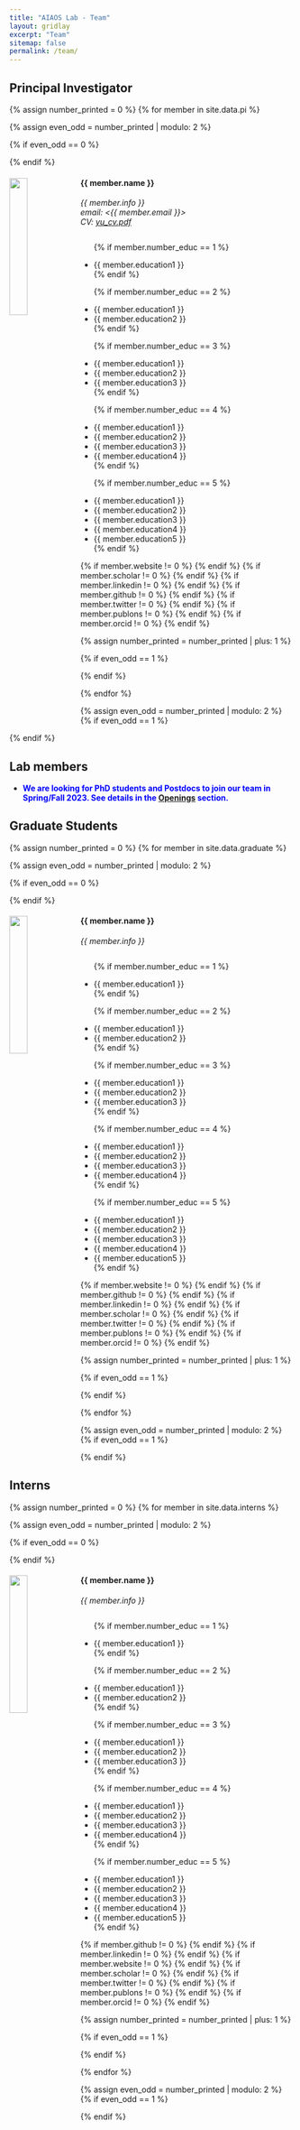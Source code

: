 ```yaml
---
title: "AIAOS Lab - Team"
layout: gridlay
excerpt: "Team"
sitemap: false
permalink: /team/
---
```

<!--
When adding new section (e.g., gradaute student), copy the interns.yml file and copy the interns section below. 
-->

## Principal Investigator
{% assign number_printed = 0 %}
{% for member in site.data.pi %}

{% assign even_odd = number_printed | modulo: 2 %}

{% if even_odd == 0 %}
<div class="row">
{% endif %}

<div class="col-sm-6 clearfix">
  <img src="{{ site.url }}{{ site.baseurl }}/images/members/{{ member.photo }}" class="img-responsive" width="25%" style="float: left" />
  <h4>{{ member.name }}</h4>
  <i>{{ member.info }} <br>
	  email: <{{ member.email }}><br>
	  CV: <a href="{{ member.CV }}" target="_blank">yu_cv.pdf</a> </i>
	  
  <ul style="overflow: hidden">

  {% if member.number_educ == 1 %}
  <li> {{ member.education1 }} </li>
  {% endif %}

  {% if member.number_educ == 2 %}
  <li> {{ member.education1 }} </li>
  <li> {{ member.education2 }} </li>
  {% endif %}

  {% if member.number_educ == 3 %}
  <li> {{ member.education1 }} </li>
  <li> {{ member.education2 }} </li>
  <li> {{ member.education3 }} </li>
  {% endif %}

  {% if member.number_educ == 4 %}
  <li> {{ member.education1 }} </li>
  <li> {{ member.education2 }} </li>
  <li> {{ member.education3 }} </li>
  <li> {{ member.education4 }} </li>
  {% endif %}

  {% if member.number_educ == 5 %}
  <li> {{ member.education1 }} </li>
  <li> {{ member.education2 }} </li>
  <li> {{ member.education3 }} </li>
  <li> {{ member.education4 }} </li>
  <li> {{ member.education5 }} </li>
  {% endif %}

  </ul>
  
  <div class="social-links"> 
  {% if member.website != 0 %} <a href="{{ member.website }}" target="_blank"> <i class="fa fa-link"></i></a> {% endif %} {% if member.scholar != 0 %} <a href="{{ member.scholar }}" target="_blank"> <i class="ai ai-google-scholar ai-lg"></i></a> {% endif %} {% if member.linkedin != 0 %} <a href="{{ member.linkedin }}" target="_blank"> <i class="fa fa-linkedin"></i></a> {% endif %} {% if member.github != 0 %} <a href="{{ member.github }}" target="_blank"> <i class="fa fa-github"></i></a> {% endif %} {% if member.twitter != 0 %} <a href="{{ member.twitter }}" target="_blank"> <i class="fa fa-twitter"></i></a> {% endif %} {% if member.publons != 0 %} <a href="{{ member.publons }}" target="_blank"> <i class="ai ai-publons ai-lg"></i></a> {% endif %} {% if member.orcid != 0 %} <a href="{{ member.orcid }}" target="_blank"> <i class="ai ai-orcid ai-lg"></i></a> {% endif %} 
</div>
  
  
</div>

{% assign number_printed = number_printed | plus: 1 %}

{% if even_odd == 1 %}
</div>
{% endif %}

{% endfor %}

{% assign even_odd = number_printed | modulo: 2 %}
{% if even_odd == 1 %}
</div>
{% endif %}
<br>




## Lab members

- <span style="color:blue"> **We are looking for PhD students and Postdocs to join our team in Spring/Fall 2023. See details in the <a href="../openings">Openings</a> section.** </span>

## Graduate Students

{% assign number_printed = 0 %}
{% for member in site.data.graduate %}

{% assign even_odd = number_printed | modulo: 2 %}

{% if even_odd == 0 %}
<div class="row">
{% endif %}

<div class="col-sm-6 clearfix">
  <img src="{{ site.url }}{{ site.baseurl }}/images/members/{{ member.photo }}" class="img-responsive" width="25%" style="float: left" />
  <h4>{{ member.name }}</h4>
  <i>{{ member.info }} </i>
	  
  <ul style="overflow: hidden">

  {% if member.number_educ == 1 %}
  <li> {{ member.education1 }} </li>
  {% endif %}

  {% if member.number_educ == 2 %}
  <li> {{ member.education1 }} </li>
  <li> {{ member.education2 }} </li>
  {% endif %}

  {% if member.number_educ == 3 %}
  <li> {{ member.education1 }} </li>
  <li> {{ member.education2 }} </li>
  <li> {{ member.education3 }} </li>
  {% endif %}

  {% if member.number_educ == 4 %}
  <li> {{ member.education1 }} </li>
  <li> {{ member.education2 }} </li>
  <li> {{ member.education3 }} </li>
  <li> {{ member.education4 }} </li>
  {% endif %}

  {% if member.number_educ == 5 %}
  <li> {{ member.education1 }} </li>
  <li> {{ member.education2 }} </li>
  <li> {{ member.education3 }} </li>
  <li> {{ member.education4 }} </li>
  <li> {{ member.education5 }} </li>
  {% endif %}

  </ul>
  <!-- KEY NOTES: THE FIRST ACADEMIC ICON MUST BE FILLED, OTHERWISE IT WILL CAUSE TROUBLE-->
  <div class="social-links"> 
  {% if member.website != 0 %} <a href="{{ member.website }}" target="_blank"> <i class="fa fa-link"></i></a> {% endif %} {% if member.github != 0 %} <a href="{{ member.github }}" target="_blank"> <i class="fa fa-github"></i></a> {% endif %} {% if member.linkedin != 0 %} <a href="{{ member.linkedin }}" target="_blank"> <i class="fa fa-linkedin"></i></a> {% endif %} {% if member.scholar != 0 %} <a href="{{ member.scholar }}" target="_blank"> <i class="ai ai-google-scholar ai-lg"></i></a> {% endif %} {% if member.twitter != 0 %} <a href="{{ member.twitter }}" target="_blank"> <i class="fa fa-twitter"></i></a> {% endif %} {% if member.publons != 0 %} <a href="{{ member.publons }}" target="_blank"> <i class="ai ai-publons ai-lg"></i></a> {% endif %} {% if member.orcid != 0 %} <a href="{{ member.orcid }}" target="_blank"> <i class="ai ai-orcid ai-lg"></i></a> {% endif %} 
</div>
  
  
</div>

{% assign number_printed = number_printed | plus: 1 %}

{% if even_odd == 1 %}
</div>
{% endif %}

{% endfor %}

{% assign even_odd = number_printed | modulo: 2 %}
{% if even_odd == 1 %}
</div>
{% endif %}
<br>

## Interns

{% assign number_printed = 0 %}
{% for member in site.data.interns %}

{% assign even_odd = number_printed | modulo: 2 %}

{% if even_odd == 0 %}
<div class="row">
{% endif %}

<div class="col-sm-6 clearfix">
  <img src="{{ site.url }}{{ site.baseurl }}/images/members/{{ member.photo }}" class="img-responsive" width="25%" style="float: left" />
  <h4>{{ member.name }}</h4>
  <i>{{ member.info }} </i>
	  
  <ul style="overflow: hidden">

  {% if member.number_educ == 1 %}
  <li> {{ member.education1 }} </li>
  {% endif %}

  {% if member.number_educ == 2 %}
  <li> {{ member.education1 }} </li>
  <li> {{ member.education2 }} </li>
  {% endif %}

  {% if member.number_educ == 3 %}
  <li> {{ member.education1 }} </li>
  <li> {{ member.education2 }} </li>
  <li> {{ member.education3 }} </li>
  {% endif %}

  {% if member.number_educ == 4 %}
  <li> {{ member.education1 }} </li>
  <li> {{ member.education2 }} </li>
  <li> {{ member.education3 }} </li>
  <li> {{ member.education4 }} </li>
  {% endif %}

  {% if member.number_educ == 5 %}
  <li> {{ member.education1 }} </li>
  <li> {{ member.education2 }} </li>
  <li> {{ member.education3 }} </li>
  <li> {{ member.education4 }} </li>
  <li> {{ member.education5 }} </li>
  {% endif %}

  </ul>
  <!-- KEY NOTES: THE FIRST ACADEMIC ICON MUST BE FILLED, OTHERWISE IT WILL CAUSE TROUBLE-->
  <div class="social-links"> 
  {% if member.github != 0 %} <a href="{{ member.github }}" target="_blank"> <i class="fa fa-github"></i></a> {% endif %} 
  {% if member.linkedin != 0 %} <a href="{{ member.linkedin }}" target="_blank"> <i class="fa fa-linkedin"></i></a> {% endif %} {% if member.website != 0 %} <a href="{{ member.website }}" target="_blank"> <i class="fa fa-link"></i></a> {% endif %} {% if member.scholar != 0 %} <a href="{{ member.scholar }}" target="_blank"> <i class="ai ai-google-scholar ai-lg"></i></a> {% endif %} {% if member.twitter != 0 %} <a href="{{ member.twitter }}" target="_blank"> <i class="fa fa-twitter"></i></a> {% endif %} {% if member.publons != 0 %} <a href="{{ member.publons }}" target="_blank"> <i class="ai ai-publons ai-lg"></i></a> {% endif %} {% if member.orcid != 0 %} <a href="{{ member.orcid }}" target="_blank"> <i class="ai ai-orcid ai-lg"></i></a> {% endif %} 
</div>
  
  
</div>

{% assign number_printed = number_printed | plus: 1 %}

{% if even_odd == 1 %}
</div>
{% endif %}

{% endfor %}

{% assign even_odd = number_printed | modulo: 2 %}
{% if even_odd == 1 %}
</div>
{% endif %}
<br>
